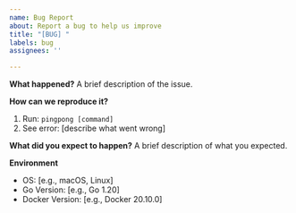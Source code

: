```yaml
---
name: Bug Report
about: Report a bug to help us improve
title: "[BUG] "
labels: bug
assignees: ''

---
```


**What happened?**
A brief description of the issue.

**How can we reproduce it?**
1. Run: `pingpong [command]`
2. See error: [describe what went wrong]

**What did you expect to happen?**
A brief description of what you expected.

**Environment**
- OS: [e.g., macOS, Linux]
- Go Version: [e.g., Go 1.20]
- Docker Version: [e.g., Docker 20.10.0]
